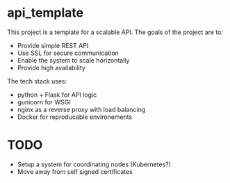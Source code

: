 # api_template
This project is a template for a scalable API. The goals of the project are to:

- Provide simple REST API
- Use SSL for secure communication
- Enable the system to scale horizontally
- Provide high availability

The tech stack uses:
- python + Flask for API logic
- gunicorn for WSGI
- nginx as a reverse proxy with load balancing 
- Docker for reproducable environements

# TODO
- Setup a system for coordinating nodes (Kubernetes?)
- Move away from self signed certificates
